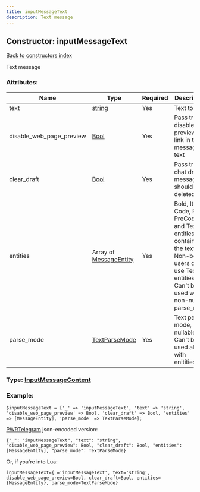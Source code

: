 ```yaml
---
title: inputMessageText
description: Text message
---
```

## Constructor: inputMessageText  
[Back to constructors index](index.md)



Text message

### Attributes:

| Name     |    Type       | Required | Description |
|----------|---------------|----------|-------------|
|text|[string](../types/string.md) | Yes|Text to send|
|disable\_web\_page\_preview|[Bool](../types/Bool.md) | Yes|Pass true to disable rich preview for link in the message text|
|clear\_draft|[Bool](../types/Bool.md) | Yes|Pass true if chat draft message should be deleted|
|entities|Array of [MessageEntity](../constructors/MessageEntity.md) | Yes|Bold, Italic, Code, Pre, PreCode and TextUrl entities contained in the text. Non-bot users can't use TextUrl entities. Can't be used with non-null parse_mode|
|parse\_mode|[TextParseMode](../types/TextParseMode.md) | Yes|Text parse mode, nullable. Can't be used along with enitities|



### Type: [InputMessageContent](../types/InputMessageContent.md)


### Example:

```
$inputMessageText = ['_' => 'inputMessageText', 'text' => 'string', 'disable_web_page_preview' => Bool, 'clear_draft' => Bool, 'entities' => [MessageEntity], 'parse_mode' => TextParseMode];
```  

[PWRTelegram](https://pwrtelegram.xyz) json-encoded version:

```
{"_": "inputMessageText", "text": "string", "disable_web_page_preview": Bool, "clear_draft": Bool, "entities": [MessageEntity], "parse_mode": TextParseMode}
```


Or, if you're into Lua:  


```
inputMessageText={_='inputMessageText', text='string', disable_web_page_preview=Bool, clear_draft=Bool, entities={MessageEntity}, parse_mode=TextParseMode}

```


